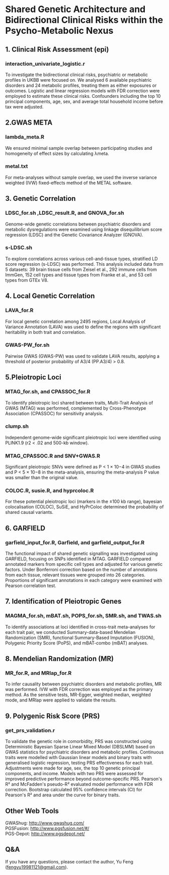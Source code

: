 # Shared Genetic Architecture and Bidirectional Clinical Risks within the Psycho-Metabolic Nexus
## 1. Clinical Risk Assessment (epi)
### interaction_univariate_logistic.r
To investigate the bidirectional clinical risks, psychiatric or metabolic profiles in UKBB were focused on. We analysed 6 available psychiatric disorders and 24 metabolic profiles, treating them as either exposures or outcomes. Logistic and linear regression models with FDR correction were employed to estimate these clinical risks. Confounders including the top 10 principal components, age, sex, and average total household income before tax were adjusted.
## 2.GWAS META
### lambda_meta.R
We ensured minimal sample overlap between participating studies and homogeneity of effect sizes by calculating λmeta.
### metal.txt
For meta-analyses without sample overlap, we used the inverse variance weighted (IVW) fixed-effects method of the METAL software.
## 3. Genetic Correlation
### LDSC_for.sh ,LDSC_result.R, and GNOVA_for.sh
Genome-wide genetic correlations between psychiatric disorders and metabolic dysregulations were examined using linkage disequilibrium score regression (LDSC) and the Genetic Covariance Analyzer (GNOVA).
### s-LDSC.sh
To explore correlations across various cell-and-tissue types, stratified LD score regression (s-LDSC) was performed. This analysis included data from 5 datasets: 39 brain tissue cells from Zeisel et al., 292 immune cells from ImmGen, 152 cell types and tissue types from Franke et al., and 53 cell types from GTEx V8.
## 4. Local Genetic Correlation
### LAVA_for.R
For local genetic correlation among 2495 regions, Local Analysis of Variance Annotation (LAVA) was used to define the regions with significant heritability in both trait and correlation.
### GWAS-PW_for.sh
Pairwise GWAS (GWAS-PW) was used to validate LAVA results, applying a threshold of posterior probability of A3/4 (PP.A3/4) > 0.8.
## 5.Pleiotropic Loci
### MTAG_for.sh, and CPASSOC_for.R
To identify pleiotropic loci shared between traits, Multi-Trait Analysis of GWAS (MTAG) was performed, complemented by Cross-Phenotype Association (CPASSOC) for sensitivity analysis.
### clump.sh
Independent genome-wide significant pleiotropic loci were identified using PLINK1.9 (r2 < .02 and 500-kb window).
### MTAG_CPASSOC.R and SNV+GWAS.R
Significant pleiotropic SNVs were defined as P < 1 × 10−4 in GWAS studies and P < 5 × 10−8 in the meta-analysis, ensuring the meta-analysis P value was smaller than the original value.
### COLOC.R, susie.R, and hyprcoloc.R
For these potential pleiotropic loci (markers in the ±100 kb range), bayesian colocalisation (COLOC), SuSiE, and HyPrColoc determined the probability of shared causal variants.
## 6. GARFIELD
### garfield_input_for.R, Garfield, and garfield_output_for.R
The functional impact of shared genetic signalling was investigated using GARFIELD, focusing on SNPs identified in MTAG. GARFIELD compared annotated markers from specific cell types and adjusted for various genetic factors.  Under Bonferroni correction based on the number of annotations from each tissue, relevant tissues were grouped into 26 categories. Proportions of significant annotations in each category were examined with Pearson correlation test.
## 7. Identification of Pleiotropic Genes
### MAGMA_for.sh, mBAT.sh, POPS_for.sh, SMR.sh, and TWAS.sh
To identify associations at loci identified in cross-trait meta-analyses for each trait pair, we conducted Summary-data-based Mendelian Randomization (SMR), functional Summary-Based Imputation (FUSION), Polygenic Priority Score (PoPS), and mBAT-combo (mBAT) analyses.
## 8. Mendelian Randomization (MR)
### MR_for.R, and MRlap_for.R
To infer causality between psychiatric disorders and metabolic profiles, MR was performed. IVW with FDR correction was employed as the primary method. As the sensitive tests, MR-Egger, weighted median, weighted mode, and MRlap were applied to validate the results.
## 9. Polygenic Risk Score (PRS)
### get_prs_validation.r
To validate the genetic role in comorbidity, PRS was constructed using Deterministic Bayesian Sparse Linear Mixed Model (DBSLMM) based on GWAS statistics for psychiatric disorders and metabolic profiles. Continuous traits were modelled with Gaussian linear models and binary traits with generalised logistic regression, testing PRS effectiveness for each trait. Adjustments were made for age, sex, the top 10 genetic principal components, and income. Models with two PRS were assessed for improved predictive performance beyond outcome-specific PRS. Pearson's R² and McFadden's pseudo-R² evaluated model performance with FDR correction. Bootstrap calculated 95% confidence intervals (CI) for Pearson's R² and area under the curve for binary traits.

## Other Web Tools
GWAShug: http://www.gwashug.com/  
PGSFusion: http://www.pgsfusion.net/#/  
PGS-Depot: http://www.pgsdepot.net/  


## Q&A
If you have any questions, please contact the author, Yu Feng (fengyu19981121@gmail.com).
